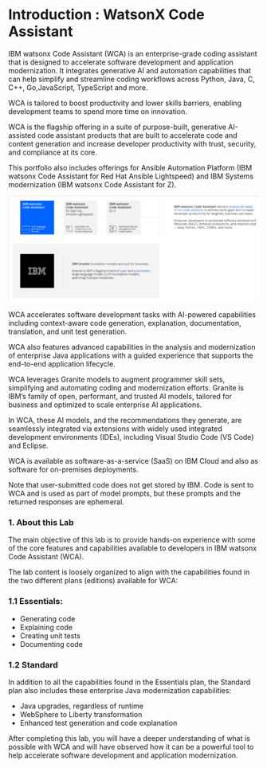# Introduction : WatsonX Code Assistant

IBM watsonx Code Assistant (WCA) is an enterprise-grade coding assistant that is designed to accelerate software development and application modernization. It integrates generative AI and automation capabilities that can help simplify and streamline coding workflows across Python, Java, C, C++, Go,JavaScript, TypeScript and more.

WCA is tailored to boost productivity and lower skills barriers, enabling development teams to spend more time on innovation.

WCA is the flagship offering in a suite of purpose-built, generative AI-assisted code assistant products that are built to accelerate code and content generation and increase developer productivity with trust, security, and compliance at its core. 

This portfolio also includes offerings for Ansible Automation Platform 
(IBM watsonx Code Assistant for Red Hat Ansible Lightspeed) and IBM Systems modernization 
(IBM watsonx Code Assistant for Z).

![screenshot](../images/WCA_portfolio.png)

WCA accelerates software development tasks with AI-powered capabilities including context-aware code generation, explanation, documentation, translation, and unit test generation. 

WCA also features advanced capabilities in the analysis and modernization of enterprise Java applications with a guided experience that supports the end-to-end application lifecycle.

WCA leverages Granite models to augment programmer skill sets, simplifying and automating coding and modernization efforts. Granite is IBM’s family of open, performant, and trusted AI models, tailored for business and optimized to scale enterprise AI applications. 

In WCA, these AI models, and the recommendations they generate, are seamlessly integrated via extensions with widely used integrated development environments (IDEs), including Visual Studio Code (VS Code) and Eclipse.

WCA is available as software-as-a-service (SaaS) on IBM Cloud and also as software for on-premises deployments. 

Note that user-submitted code does not get stored by IBM. Code is sent to WCA and is used as part of model prompts, but these prompts and the returned responses are ephemeral.

### 1. About this Lab
The main objective of this lab is to provide hands-on experience with some of the core features and capabilities available to developers in IBM watsonx Code Assistant (WCA).

The lab content is loosely organized to align with the capabilities found in the two different plans (editions) available for WCA:

### 1.1 Essentials:
-  Generating code
-  Explaining code
-  Creating unit tests
-  Documenting code


### 1.2 Standard
In addition to all the capabilities found in the Essentials plan, the Standard plan also includes these enterprise Java modernization capabilities:

- Java upgrades, regardless of runtime
- WebSphere to Liberty transformation
- Enhanced test generation and code explanation

After completing this lab, you will have a deeper understanding of what is possible with WCA and will have observed how it can be a powerful tool to help accelerate software development and application modernization.
